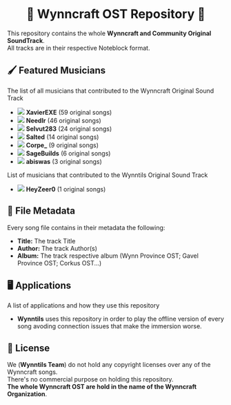 <p align="center">
<h1 align="center">🎵 Wynncraft OST Repository 🎵</h1>
</p>

This repository contains the whole <b>Wynncraft and Community Original SoundTrack</b>.<br>
All tracks are in their respective Noteblock format.

## 🖌️ Featured Musicians
The list of all musicians that contributed to the Wynncraft Original Sound Track
 * <img src="https://minotar.net/helm/2260e5e7-8b95-46bf-8cea-a5dc633d1eb4/16"> **XavierEXE** (59 original songs)
 * <img src="https://minotar.net/helm/9c82f840-68fd-4cb7-b583-fa50db2b5653/16"> **Needlr** (46 original songs)
 * <img src="https://minotar.net/helm/1fd9f257-eb69-4ebf-b704-e4a0d5f42e95/16"> **Selvut283** (24 original songs)
 * <img src="https://minotar.net/helm/1ed075fc-5aa9-42e0-a29f-640326c1d80c/16"> **Salted** (14 original songs)
 * <img src="https://minotar.net/helm/391a5ea1-1145-4df1-b8a2-ca23f36ddb9f/16"> **Corpe_** (9 original songs)
 * <img src="https://minotar.net/helm/6ce7ec13-8240-41cb-8063-c5bd396819ff/16"> **SageBuilds** (6 original songs)
 * <img src="https://minotar.net/helm/5f296089-ebcc-4106-85ce-db99adede960/16"> **abiswas** (3 original songs)

List of musicians that contributed to the Wynntils Original Sound Track
 * <img src="https://minotar.net/helm/71925ed8-8542-4db6-b087-4edd4c021062/16"> **HeyZeer0** (1 original songs)
 
## 💾 File Metadata
Every song file contains in their metadata the following:
 * **Title:** The track Title
 * **Author:** The track Author(s)
 * **Album:** The track respective album (Wynn Province OST; Gavel Province OST; Corkus OST...)
 
## 🖥️ Applications
A list of applications and how they use this repository
 * **Wynntils** uses this repository in order to play the offline version of every song avoding connection issues that make the immersion worse.
  
## 📰 License
We (**Wynntils Team**) do not hold any copyright licenses over any of the Wynncraft songs.<br>
There's no commercial purpose on holding this repository.<br>
**The whole Wynncraft OST are hold in the name of the Wynncraft Organization**.
